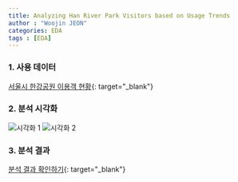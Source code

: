 ```yaml
---
title: Analyzing Han River Park Visitors based on Usage Trends
author : "Woojin JEON"
categories: EDA
tags : [EDA]
---
```


### 1. 사용 데이터

[서울시 한강공원 이용객 현황](https://data.seoul.go.kr/dataList/OA-12039/F/1/datasetView.do;jsessionid=409F48E86BDA535E4236629A15E84CF5.new_portal-svr-11){: target="_blank"}

### 2. 분석 시각화

![시각화 1](https://github.com/WoojinJeonkr/WoojinJeonkr.github.io/blob/main/assets/images/post/%EB%85%84%EB%8F%84%EB%B3%84-%EA%B0%81-%ED%95%9C%EA%B0%95%EA%B3%B5%EC%9B%90-%EC%9D%B4%EC%9A%A9%EC%9E%90-%ED%95%A9%EA%B3%84.png?raw=true)
![시각화 2](https://github.com/WoojinJeonkr/WoojinJeonkr.github.io/blob/main/assets/images/post/%EC%8B%9C%EC%84%A4%EB%B3%84-%EA%B0%81-%ED%95%9C%EA%B0%95%EA%B3%B5%EC%9B%90-%EC%9D%B4%EC%9A%A9%EC%9E%90-%ED%98%84%ED%99%A9.png?raw=true)

### 3. 분석 결과

[분석 결과 확인하기](https://nbviewer.org/github/WoojinJeonkr/WoojinJeonkr.github.io/blob/main/assets/images/pdf/hanriver.pdf){: target="_blank"}
